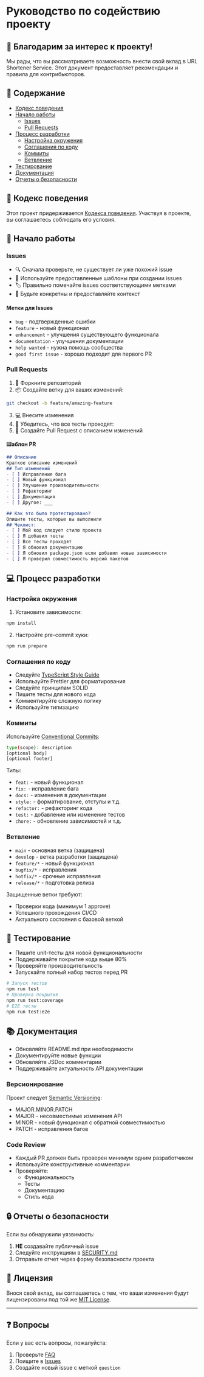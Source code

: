 # Руководство по содействию проекту

## 🎉 Благодарим за интерес к проекту!

Мы рады, что вы рассматриваете возможность внести свой вклад в URL Shortener Service. Этот документ предоставляет рекомендации и правила для контрибьюторов.

## 📑 Содержание

- [Кодекс поведения](#-кодекс-поведения)
- [Начало работы](#-начало-работы)
    - [Issues](#issues)
    - [Pull Requests](#pull-requests)
- [Процесс разработки](#-процесс-разработки)
    - [Настройка окружения](#настройка-окружения)
    - [Соглашения по коду](#соглашения-по-коду)
    - [Коммиты](#коммиты)
    - [Ветвление](#ветвление)
- [Тестирование](#-тестирование)
- [Документация](#-документация)
- [Отчеты о безопасности](#-отчеты-о-безопасности)

## 📐 Кодекс поведения
Этот проект придерживается [Кодекса поведения](CODE_OF_CONDUCT.md). Участвуя в проекте, вы соглашаетесь соблюдать его условия.

## 🚀 Начало работы

### Issues

- 🔍 Сначала проверьте, не существует ли уже похожий issue
- 📝 Используйте предоставленные шаблоны при создании issues
- 🏷️ Правильно помечайте issues соответствующими метками
- 💬 Будьте конкретны и предоставляйте контекст

#### Метки для Issues

- `bug` - подтвержденные ошибки
- `feature` - новый функционал
- `enhancement` - улучшения существующего функционала
- `documentation` - улучшения документации
- `help wanted` - нужна помощь сообщества
- `good first issue` - хорошо подходит для первого PR

### Pull Requests

1. 🔀 Форкните репозиторий
2. 📦 Создайте ветку для ваших изменений:
```bash
git checkout -b feature/amazing-feature
```
3. 💻 Внесите изменения
4. 🧪 Убедитесь, что все тесты проходят:
5. 📝 Создайте Pull Request с описанием изменений

#### Шаблон PR
```markdown
## Описание
Краткое описание изменений
## Тип изменений
- [ ] Исправление бага
- [ ] Новый функционал
- [ ] Улучшение производительности
- [ ] Рефакторинг
- [ ] Документация
- [ ] Другое: ___

## Как это было протестировано?
Опишите тесты, которые вы выполнили
## Чеклист:
- [ ] Мой код следует стилю проекта
- [ ] Я добавил тесты
- [ ] Все тесты проходят
- [ ] Я обновил документацию
- [ ] Я обновил package.json если добавил новые зависимости
- [ ] Я проверил совместимость версий пакетов

```


## 💻 Процесс разработки

### Настройка окружения

1. Установите зависимости:
```bash
npm install
```

2. Настройте pre-commit хуки:
```bash
npm run prepare
```

### Соглашения по коду

- Следуйте [TypeScript Style Guide](https://github.com/basarat/typescript-book/blob/master/docs/styleguide/styleguide.md)
- Используйте Prettier для форматирования
- Следуйте принципам SOLID
- Пишите тесты для нового кода
- Комментируйте сложную логику
- Используйте типизацию

### Коммиты

Используйте [Conventional Commits](https://www.conventionalcommits.org/):
```bash
type(scope): description
[optional body]
[optional footer]
```

Типы:
- `feat:` - новый функционал
- `fix:` - исправление бага
- `docs:` - изменения в документации
- `style:` - форматирование, отступы и т.д.
- `refactor:` - рефакторинг кода
- `test:` - добавление или изменение тестов
- `chore:` - обновление зависимостей и т.д.

### Ветвление

- `main` - основная ветка (защищена)
- `develop` - ветка разработки (защищена)
- `feature/*` - новый функционал
- `bugfix/*` - исправления
- `hotfix/*` - срочные исправления
- `release/*` - подготовка релиза

Защищенные ветки требуют:

- Проверки кода (минимум 1 approve)
- Успешного прохождения CI/CD
- Актуального состояния с базовой веткой

## 🧪 Тестирование

- Пишите unit-тесты для новой функциональности
- Поддерживайте покрытие кода выше 80%
- Проверяйте производительность
- Запускайте полный набор тестов перед PR

```bash
# Запуск тестов
npm run test
# Проверка покрытия
npm run test:coverage
# E2E тесты
npm run test:e2e
```

## 📚 Документация

- Обновляйте README.md при необходимости
- Документируйте новые функции
- Обновляйте JSDoc комментарии
- Поддерживайте актуальность API документации

### Версионирование

Проект следует [Semantic Versioning](https://semver.org/):

- MAJOR.MINOR.PATCH
- MAJOR - несовместимые изменения API
- MINOR - новый функционал с обратной совместимостью
- PATCH - исправления багов

### Code Review

- Каждый PR должен быть проверен минимум одним разработчиком
- Используйте конструктивные комментарии
- Проверяйте:
  - Функциональность
  - Тесты
  - Документацию
  - Стиль кода

## 🔒 Отчеты о безопасности

Если вы обнаружили уязвимость:

1. **НЕ** создавайте публичный issue
2. Следуйте инструкциям в [SECURITY.md](SECURITY.md)
3. Отправьте отчет через форму безопасности проекта


## 📝 Лицензия

Внося свой вклад, вы соглашаетесь с тем, что ваши изменения будут лицензированы под той же [MIT License](../LICENSE).

---

## ❓ Вопросы

Если у вас есть вопросы, пожалуйста:

1. Проверьте [FAQ](faq.md)
2. Поищите в [Issues](https://github.com/NVBespalov/url-shortner/issues)
3. Создайте новый issue с меткой `question`
